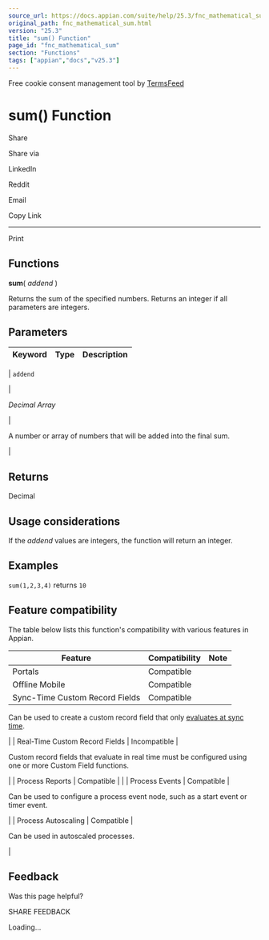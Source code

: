 ```yaml
---
source_url: https://docs.appian.com/suite/help/25.3/fnc_mathematical_sum.html
original_path: fnc_mathematical_sum.html
version: "25.3"
title: "sum() Function"
page_id: "fnc_mathematical_sum"
section: "Functions"
tags: ["appian","docs","v25.3"]
---
```



Free cookie consent management tool by [TermsFeed](https://www.termsfeed.com/)

# sum() Function

Share

Share via

LinkedIn

Reddit

Email

Copy Link

* * *

Print

## Functions

**sum**( _addend_ )

Returns the sum of the specified numbers. Returns an integer if all parameters are integers.

## Parameters

| Keyword | Type | Description |
| --- | --- | --- |
|
`addend`

 |

_Decimal Array_

 |

A number or array of numbers that will be added into the final sum.

 |

## Returns

Decimal

## Usage considerations

If the _addend_ values are integers, the function will return an integer.

## Examples

`sum(1,2,3,4)` returns `10`

## Feature compatibility

The table below lists this function's compatibility with various features in Appian.

| Feature | Compatibility | Note |
| --- | --- | --- |
| Portals | Compatible |  |
| Offline Mobile | Compatible |  |
| Sync-Time Custom Record Fields | Compatible |
Can be used to create a custom record field that only [evaluates at sync time](custom-record-fields.html#prodlink-sync-time-evaluations).

 |
| Real-Time Custom Record Fields | Incompatible |

Custom record fields that evaluate in real time must be configured using one or more Custom Field functions.

 |
| Process Reports | Compatible |  |
| Process Events | Compatible |

Can be used to configure a process event node, such as a start event or timer event.

 |
| Process Autoscaling | Compatible |

Can be used in autoscaled processes.

 |

## Feedback

Was this page helpful?

SHARE FEEDBACK

Loading...